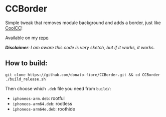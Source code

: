 
# CCBorder
Simple tweak that removes module background and adds a border, just like [CoolCC](http://cydia.saurik.com/package/com.4nni3.coolcc/)!

Available on my [repo](https://donato-fiore.github.io/repo/)

***Disclaimer**: I am aware this code is very sketch, but if it works, it works.*

## How to build:
```
git clone https://github.com/donato-fiore/CCBorder.git && cd CCBorder
./build_release.sh
```
Then choose which `.deb` file you need from `build/`:
- `iphoneos-arm.deb`: rootful
- `iphoneos-arm64.deb`: rootless
- `iphoneos-arm64e.deb`: roothide
